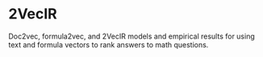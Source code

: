 # 2VecIR
Doc2vec, formula2vec, and 2VecIR models and empirical results for using text and formula vectors to rank answers to math questions.
